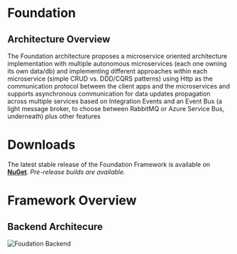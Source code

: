 # Foundation 
## Architecture Overview

The Foundation architecture proposes a microservice oriented architecture implementation with 
multiple autonomous microservices (each one owning its own data/db) and implementing different 
approaches within each microservice (simple CRUD vs. DDD/CQRS patterns) using Http as the 
communication protocol between the client apps and the microservices and supports asynchronous 
communication for data updates propagation across multiple services based on Integration Events and 
an Event Bus (a light message broker, to choose between RabbitMQ or Azure Service Bus, underneath) 
plus other features

# Downloads 
The latest stable release of the Foundation Framework is available on **[NuGet](http://10.10.1.21:4100/)**. 
_Pre-release builds are available._


# Framework Overview
## Backend Architecure
![Foudation Backend](https://demographicstorage.blob.core.windows.net/public/Foundation_Backend.png)
